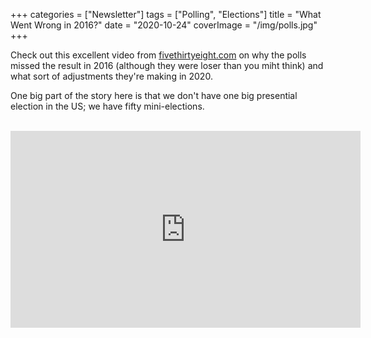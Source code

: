 +++
categories = ["Newsletter"]
tags = ["Polling", "Elections"]
title = "What Went Wrong in 2016?"
date = "2020-10-24"
coverImage = "/img/polls.jpg"
+++

Check out this excellent video from [fivethirtyeight.com](fivethirtyeight.com) on why the polls missed the result in 2016 (although they were loser than you miht think) and what sort of adjustments they're making in 2020.

<!--more-->

One big part of the story here is that we don't have one big presential election in the US; we have fifty mini-elections.

<br>

<iframe width="560" height="315" src="https://www.youtube.com/embed/TambSayfCOE" frameborder="0" allow="accelerometer; autoplay; clipboard-write; encrypted-media; gyroscope; picture-in-picture" allowfullscreen></iframe>
